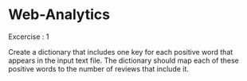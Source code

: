 # Web-Analytics

Excercise : 1

Create a dictionary that includes one key for each positive word that appears in the input text file.
The dictionary should map each of these positive words to the number of reviews that include it.
